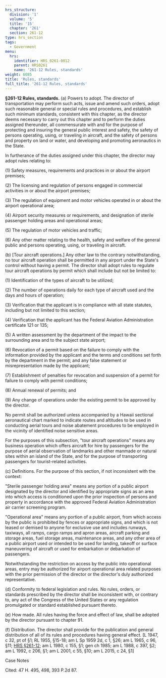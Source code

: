 ```yaml
---
hrs_structure:
  division: '1'
  volume: '5'
  title: '15'
  chapter: '261'
  section: 261-12
type: hrs_section
tags:
  - Government
menu:
  hrs:
    identifier: HRS_0261-0012
    parent: HRS0261
    name: '261-12 Rules, standards'
weight: 6085
title: 'Rules, standards'
full_title: '261-12 Rules, standards'
---
```

**§261-12 Rules, standards.** (a) Powers to adopt. The director of transportation may perform such acts, issue and amend such orders, adopt such reasonable general or special rules and procedures, and establish such minimum standards, consistent with this chapter, as the director deems necessary to carry out this chapter and to perform the duties assigned thereunder, all commensurate with and for the purpose of protecting and insuring the general public interest and safety, the safety of persons operating, using, or traveling in aircraft, and the safety of persons and property on land or water, and developing and promoting aeronautics in the State.

In furtherance of the duties assigned under this chapter, the director may adopt rules relating to:

(1) Safety measures, requirements and practices in or about the airport premises;

(2) The licensing and regulation of persons engaged in commercial activities in or about the airport premises;

(3) The regulation of equipment and motor vehicles operated in or about the airport operational area;

(4) Airport security measures or requirements, and designation of sterile passenger holding areas and operational areas;

(5) The regulation of motor vehicles and traffic;

(6) Any other matter relating to the health, safety and welfare of the general public and persons operating, using, or traveling in aircraft.

(b) [Tour aircraft operations.] Any other law to the contrary notwithstanding, no tour aircraft operation shall be permitted in any airport under the State's control without having a permit. The director shall adopt rules to regulate tour aircraft operations by permit which shall include but not be limited to:

(1) Identification of the types of aircraft to be utilized;

(2) The number of operations daily for each type of aircraft used and the days and hours of operation;

(3) Verification that the applicant is in compliance with all state statutes, including but not limited to this section;

(4) Verification that the applicant has the Federal Aviation Administration certificate 121 or 135;

(5) A written assessment by the department of the impact to the surrounding area and to the subject state airport;

(6) Revocation of a permit based on the failure to comply with the information provided by the applicant and the terms and conditions set forth by the department in the permit; and any false statement or misrepresentation made by the applicant;

(7) Establishment of penalties for revocation and suspension of a permit for failure to comply with permit conditions;

(8) Annual renewal of permits; and

(9) Any change of operations under the existing permit to be approved by the director.

No permit shall be authorized unless accompanied by a Hawaii sectional aeronautical chart marked to indicate routes and altitudes to be used in conducting aerial tours and noise abatement procedures to be employed in the vicinity of identified noise sensitive areas.

For the purposes of this subsection, "tour aircraft operations" means any business operation which offers aircraft for hire by passengers for the purpose of aerial observation of landmarks and other manmade or natural sites within an island of the State, and for the purpose of transporting passengers for tourist-related activities.

(c) Definitions. For the purpose of this section, if not inconsistent with the context:

"Sterile passenger holding area" means any portion of a public airport designated by the director and identified by appropriate signs as an area into which access is conditioned upon the prior inspection of persons and property in accordance with the approved Federal Aviation Administration air carrier screening program.

"Operational area" means any portion of a public airport, from which access by the public is prohibited by fences or appropriate signs, and which is not leased or demised to anyone for exclusive use and includes runways, taxiways, all ramps, cargo ramps and apron areas, aircraft parking and storage areas, fuel storage areas, maintenance areas, and any other area of a public airport used or intended to be used for landing, takeoff or surface maneuvering of aircraft or used for embarkation or debarkation of passengers.

Notwithstanding the restriction on access by the public into operational areas, entry may be authorized for airport operational area related purposes with the prior permission of the director or the director's duly authorized representative.

(d) Conformity to federal legislation and rules. No rules, orders, or standards prescribed by the director shall be inconsistent with, or contrary to, any act of the Congress of the United States or any regulation promulgated or standard established pursuant thereto.

(e) How made. All rules having the force and effect of law, shall be adopted by the director pursuant to chapter 91.

(f) Distribution. The director shall provide for the publication and general distribution of all of its rules and procedures having general effect. [L 1947, c 32, pt of §1; RL 1955, §15-18; am L Sp 1959 2d, c 1, §26; am L 1965, c 96, §11; [HRS §261-12](/title-15/chapter-261/section-261-12/); am L 1980, c 155, §1; gen ch 1985; am L 1988, c 397, §2; am L 1992, c 206, §1; am L 2001, c 55, §10; am L 2015, c 24, §1]

Case Notes

Cited: 47 H. 495, 498, 393 P.2d 87.